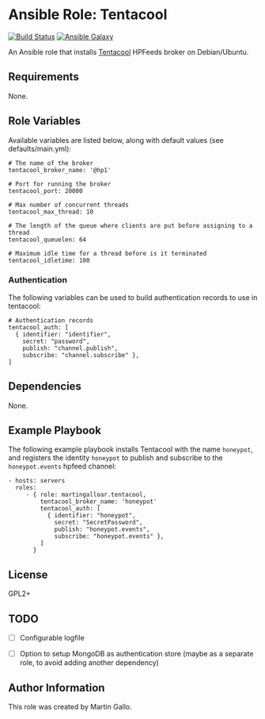 Ansible Role: Tentacool
=======================

[![Build Status](https://travis-ci.org/martingalloar/ansible-tentacool.svg?branch=master)](https://travis-ci.org/martingalloar/ansible-tentacool) [![Ansible Galaxy](http://img.shields.io/badge/galaxy-martingalloar.tentacool-660198.svg)](https://galaxy.ansible.com/list#/roles/3236)

An Ansible role that installs [Tentacool](https://github.com/tentacool/tentacool) HPFeeds broker on Debian/Ubuntu.

Requirements
------------

None.


Role Variables
--------------

Available variables are listed below, along with default values (see defaults/main.yml):

    # The name of the broker
    tentacool_broker_name: '@hp1'
    
    # Port for running the broker
    tentacool_port: 20000
    
    # Max number of concurrent threads
    tentacool_max_thread: 10
    
    # The length of the queue where clients are put before assigning to a thread
    tentacool_queuelen: 64
    
    # Maximum idle time for a thread before is it terminated
    tentacool_idletime: 100

### Authentication

The following variables can be used to build authentication records to use in tentacool:

    # Authentication records
    tentacool_auth: [
      { identifier: "identifier",
        secret: "password",
        publish: "channel.publish",
        subscribe: "channel.subscribe" },
    ]

Dependencies
------------

None.


Example Playbook
----------------

The following example playbook installs Tentacool with the name `honeypot`,
and registers the identity `honeypot` to publish and subscribe to the
`honeypot.events` hpfeed channel:

    - hosts: servers
      roles:
         - { role: martingalloar.tentacool,
             tentacool_broker_name: 'honeypot'
             tentacool_auth: [
               { identifier: "honeypot",
                 secret: "SecretPassword",
                 publish: "honeypot.events",
                 subscribe: "honeypot.events" },
             ]
           }

License
-------

GPL2+


TODO
----

- [ ] Configurable logfile
- [ ] Option to setup MongoDB as authentication store (maybe as a separate role, to avoid adding another dependency)


Author Information
------------------

This role was created by Martin Gallo.

